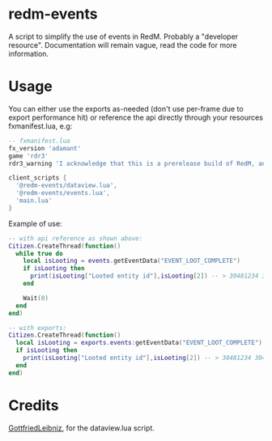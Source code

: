 # redm-events

A script to simplify the use of events in RedM.
Probably a "developer resource".
Documentation will remain vague, read the code for more information.

# Usage

You can either use the exports as-needed (don't use per-frame due to export performance hit) or reference the api directly through your resources fxmanifest.lua, e.g:

```lua
-- fxmanifest.lua
fx_version 'adamant'
game 'rdr3'
rdr3_warning 'I acknowledge that this is a prerelease build of RedM, and I am aware my resources *will* become incompatible once RedM ships.'

client_scripts {
  '@redm-events/dataview.lua',
  '@redm-events/events.lua',
  'main.lua'
}

```

Example of use:

```lua
-- with api reference as shown above:
Citizen.CreateThread(function()
  while true do
    local isLooting = events.getEventData("EVENT_LOOT_COMPLETE")
    if isLooting then
      print(isLooting["Looted entity id"],isLooting[2]) -- > 30481234 30481234
    end

    Wait(0)
  end
end)

-- with exports:
Citizen.CreateThread(function()
  local isLooting = exports.events:getEventData("EVENT_LOOT_COMPLETE")
  if isLooting then
    print(isLooting["Looted entity id"],isLooting[2]) -- > 30481234 30481234
  end
end)
```

# Credits

[GottfriedLeibniz](https://github.com/gottfriedleibniz), for the dataview.lua script.
